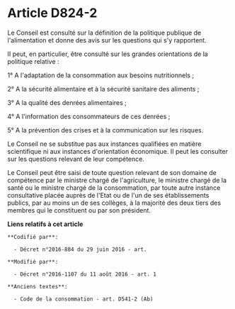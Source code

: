 # Article D824-2

Le Conseil est consulté sur la définition de la politique publique de l'alimentation et donne des avis sur les questions qui
s'y rapportent.

II peut, en particulier, être consulté sur les grandes orientations de la politique relative :

1° A l'adaptation de la consommation aux besoins nutritionnels ;

2° A la sécurité alimentaire et à la sécurité sanitaire des aliments ;

3° A la qualité des denrées alimentaires ;

4° A l'information des consommateurs de ces denrées ;

5° A la prévention des crises et à la communication sur les risques.

Le Conseil ne se substitue pas aux instances qualifiées en matière scientifique ni aux instances d'orientation économique. II
peut les consulter sur les questions relevant de leur compétence.

Le Conseil peut être saisi de toute question relevant de son domaine de compétence par le ministre chargé de l'agriculture,
le ministre chargé de la santé ou le ministre chargé de la consommation, par toute autre instance consultative placée auprès
de l'Etat ou de l'un de ses établissements publics, par au moins un de ses collèges, à la majorité des deux tiers des membres
qui le constituent ou par son président.

**Liens relatifs à cet article**

	**Codifié par**:

	  - Décret n°2016-884 du 29 juin 2016 - art.

	**Modifié par**:

	  - Décret n°2016-1107 du 11 août 2016 - art. 1

	**Anciens textes**:

	  - Code de la consommation - art. D541-2 (Ab)
